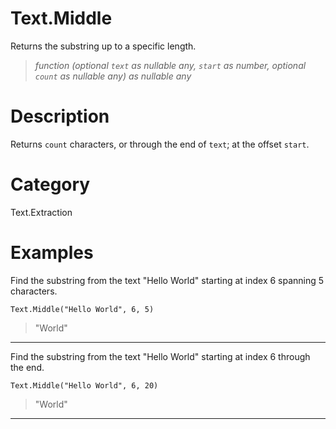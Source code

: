 ﻿# Text.Middle
Returns the substring up to a specific length.
> _function (optional <code>text</code> as nullable any, <code>start</code> as number, optional <code>count</code> as nullable any) as nullable any_
# Description 
Returns <code>count</code> characters, or through the end of <code>text</code>; at the offset <code>start</code>.
# Category 
Text.Extraction
# Examples 
Find the substring from the text "Hello World" starting at index 6 spanning 5 characters.
```
Text.Middle("Hello World", 6, 5)
```
> "World"
***
Find the substring from the text "Hello World" starting at index 6 through the end.
```
Text.Middle("Hello World", 6, 20)
```
> "World"
***
